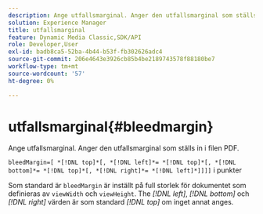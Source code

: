 ```yaml
---
description: Ange utfallsmarginal. Anger den utfallsmarginal som ställs in i filen PDF.
solution: Experience Manager
title: utfallsmarginal
feature: Dynamic Media Classic,SDK/API
role: Developer,User
exl-id: badb8ca5-52ba-4b44-b53f-fb302626adc4
source-git-commit: 206e4643e3926cb85b4be2189743578f88180be7
workflow-type: tm+mt
source-wordcount: '57'
ht-degree: 0%

---
```


# utfallsmarginal{#bleedmargin}

Ange utfallsmarginal. Anger den utfallsmarginal som ställs in i filen PDF.

`bleedMargin=[ *[!DNL top]*[, *[!DNL left]*= *[!DNL top]*[, *[!DNL bottom]*= *[!DNL top]*[, *[!DNL right]*= *[!DNL left]*]]]]` i punkter

Som standard är `bleedMargin` är inställt på full storlek för dokumentet som definieras av `viewWidth` och `viewHeight`. The *[!DNL left]*, *[!DNL bottom]* och *[!DNL right]* värden är som standard *[!DNL top]* om inget annat anges.
